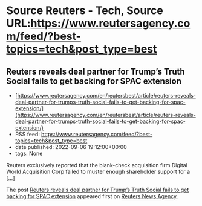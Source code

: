 # Source Reuters - Tech, Source URL:https://www.reutersagency.com/feed/?best-topics=tech&post_type=best

## Reuters reveals deal partner for Trump’s Truth Social fails to get backing for SPAC extension
 - [https://www.reutersagency.com/en/reutersbest/article/reuters-reveals-deal-partner-for-trumps-truth-social-fails-to-get-backing-for-spac-extension/](https://www.reutersagency.com/en/reutersbest/article/reuters-reveals-deal-partner-for-trumps-truth-social-fails-to-get-backing-for-spac-extension/)
 - RSS feed: https://www.reutersagency.com/feed/?best-topics=tech&post_type=best
 - date published: 2022-09-06 19:12:00+00:00
 - tags: None

<p>Reuters exclusively reported that the blank-check acquisition firm Digital World Acquisition Corp failed to muster enough shareholder support for a [&#8230;]</p>
<p>The post <a href="https://www.reutersagency.com/en/reutersbest/article/reuters-reveals-deal-partner-for-trumps-truth-social-fails-to-get-backing-for-spac-extension/" rel="nofollow">Reuters reveals deal partner for Trump&#8217;s Truth Social fails to get backing for SPAC extension</a> appeared first on <a href="https://www.reutersagency.com/en/" rel="nofollow">Reuters News Agency</a>.</p>
